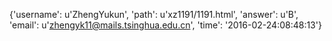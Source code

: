 {'username': u'ZhengYukun', 'path': u'xz1191/1191.html', 'answer': u'B', 'email': u'zhengyk11@mails.tsinghua.edu.cn', 'time': '2016-02-24:08:48:13'}